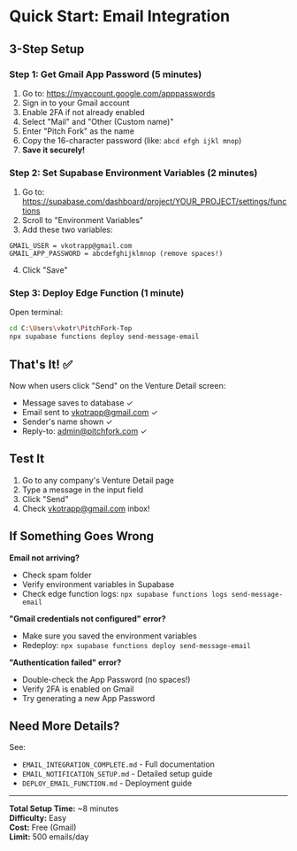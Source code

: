 # Quick Start: Email Integration

## 3-Step Setup

### Step 1: Get Gmail App Password (5 minutes)

1. Go to: https://myaccount.google.com/apppasswords
2. Sign in to your Gmail account
3. Enable 2FA if not already enabled
4. Select "Mail" and "Other (Custom name)"
5. Enter "Pitch Fork" as the name
6. Copy the 16-character password (like: `abcd efgh ijkl mnop`)
7. **Save it securely!**

### Step 2: Set Supabase Environment Variables (2 minutes)

1. Go to: https://supabase.com/dashboard/project/YOUR_PROJECT/settings/functions
2. Scroll to "Environment Variables"
3. Add these two variables:

```
GMAIL_USER = vkotrapp@gmail.com
GMAIL_APP_PASSWORD = abcdefghijklmnop (remove spaces!)
```

4. Click "Save"

### Step 3: Deploy Edge Function (1 minute)

Open terminal:

```bash
cd C:\Users\vkotr\PitchFork-Top
npx supabase functions deploy send-message-email
```

## That's It! ✅

Now when users click "Send" on the Venture Detail screen:
- Message saves to database ✓
- Email sent to vkotrapp@gmail.com ✓
- Sender's name shown ✓
- Reply-to: admin@pitchfork.com ✓

## Test It

1. Go to any company's Venture Detail page
2. Type a message in the input field
3. Click "Send"
4. Check vkotrapp@gmail.com inbox!

## If Something Goes Wrong

**Email not arriving?**
- Check spam folder
- Verify environment variables in Supabase
- Check edge function logs: `npx supabase functions logs send-message-email`

**"Gmail credentials not configured" error?**
- Make sure you saved the environment variables
- Redeploy: `npx supabase functions deploy send-message-email`

**"Authentication failed" error?**
- Double-check the App Password (no spaces!)
- Verify 2FA is enabled on Gmail
- Try generating a new App Password

## Need More Details?

See:
- `EMAIL_INTEGRATION_COMPLETE.md` - Full documentation
- `EMAIL_NOTIFICATION_SETUP.md` - Detailed setup guide
- `DEPLOY_EMAIL_FUNCTION.md` - Deployment guide

---

**Total Setup Time:** ~8 minutes  
**Difficulty:** Easy  
**Cost:** Free (Gmail)  
**Limit:** 500 emails/day

